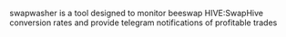 swapwasher is a tool designed to monitor beeswap HIVE:SwapHive conversion rates and provide telegram notifications of profitable trades
